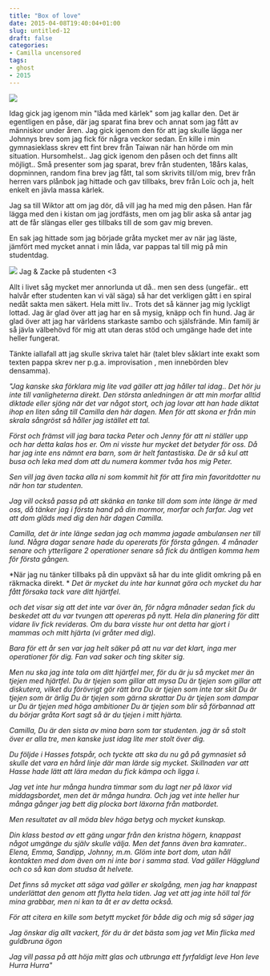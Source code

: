 ```yaml
---
title: "Box of love"
date: 2015-04-08T19:40:04+01:00
slug: untitled-12
draft: false
categories:
- Camilla uncensored
tags:
- ghost
- 2015
---
```


![](/assets/images/ghost/2015/04/rosblad.jpg)

Idag gick jag igenom min "låda med kärlek" som jag kallar den.
Det är egentligen en påse, där jag sparat fina brev och annat som jag fått av människor under åren.
Jag gick igenom den för att jag skulle lägga ner Johnnys brev som jag fick för några veckor sedan. En kille i min gymnasieklass skrev ett fint brev från Taiwan när han hörde om min situation.
Hursomhelst.. Jag gick igenom den påsen och det finns allt möjligt.. Små presenter som jag sparat, brev från studenten, 18års kalas, dopminnen, random fina brev jag fått, tal som skrivits till/om mig, brev från herren vars plånbok jag hittade och gav tillbaks, brev från Loïc och ja, helt enkelt en jävla massa kärlek.

Jag sa till Wiktor att om jag dör, då vill jag ha med mig den påsen. Han får lägga med den i kistan om jag jordfästs, men om jag blir aska så antar jag att de får slängas eller ges tillbaks till de som gav mig breven.

En sak jag hittade som jag började gråta mycket mer av när jag läste, jämfört med mycket annat i min låda, var pappas tal till mig på min studentdag.

![](/assets/images/ghost/2015/04/zak.jpg)
Jag & Zacke på studenten <3


Allt i livet såg mycket mer annorlunda ut då.. men sen dess (ungefär.. ett halvår efter studenten kan vi väl säga) så har det verkligen gått i en spiral nedåt sakta men säkert. Hela mitt liv.. 
Trots det så känner jag mig lyckligt lottad. Jag är glad över att jag har en så mysig, knäpp och fin hund. Jag är glad över att jag har världens starkaste sambo och själsfrände.
Min familj är så jävla välbehövd för mig att utan deras stöd och umgänge hade det inte heller fungerat.

Tänkte iallafall att jag skulle skriva talet här (talet blev såklart inte exakt som texten pappa skrev ner p.g.a. improvisation , men innebörden blev densamma).


*"Jag kanske ska förklara mig lite vad gäller att jag håller tal idag.. Det hör ju inte till vanligheterna direkt.
Den största anledningen är att min morfar alltid diktade eller sjöng när det var något stort, och jag lovar att han hade diktat ihop en liten sång till Camilla den här dagen. 
Men för att skona er från min skrala sångröst så håller jag istället ett tal.*

*Först och främst vill jag bara tacka Peter och Jenny för att ni ställer upp och har detta kalas hos er. Om ni visste hur mycket det betyder för oss.
Då har jag inte ens nämnt era barn, som är helt fantastiska. De är så kul att busa och leka med dom att du numera kommer tvåa hos mig Peter.*

*Sen vill jag även tacka alla ni som kommit hit för att fira min favoritdotter nu när hon tar studenten.*

*Jag vill också passa på att skänka en tanke till dom som inte länge är med oss, då tänker jag i första hand på din mormor, morfar och farfar.
Jag vet att dom gläds med dig den här dagen Camilla.*

*Camilla, det är inte länge sedan jag och mamma jagade ambulansen ner till lund. Några dagar senare hade du opererats för första gången. 
4 månader senare och ytterligare 2 operationer senare så fick du äntligen komma hem för första gången.*

*När jag nu tänker tillbaks på din uppväxt så har du inte glidit omkring på en räkmacka direkt. *
*Det är mycket du inte har kunnat göra och mycket du har fått försaka tack vare ditt hjärtfel.*

*och det visar sig att det inte var över än, för några månader sedan fick du beskedet att du var tvungen att opereras på nytt.
Hela din planering för ditt vidare liv fick revideras.
Om du bara visste hur ont detta har gjort i mammas och mitt hjärta (vi gråter med dig).*

*Bara för ett år sen var jag helt säker på att nu var det klart, inga mer operationer för dig. 
Fan vad saker och ting skiter sig.*

*Men nu ska jag inte tala om ditt hjärtfel mer, för du är ju så mycket mer än tjejen med hjärtfel.
Du är tjejen som gillar att mysa
Du är tjejen som gillar att diskutera, vilket du förövrigt gör rätt bra
Du är tjejen som inte tar skit
Du är tjejen som är ärlig
Du är tjejen som gärna skrattar
Du är tjejen som dampar ur
Du är tjejen med höga ambitioner
Du är tjejen som blir så förbannad att du börjar gråta
Kort sagt så är du tjejen i mitt hjärta.*

*Camilla, Du är den sista av mina barn som tar studenten.
jag är så stolt över er alla tre, men kanske just idag lite mer stolt över dig.*

*Du följde i Hasses fotspår, och tyckte att ska du nu gå på gymnasiet så skulle det vara en hård linje där man lärde sig mycket.
Skillnaden var att Hasse hade lätt att lära medan du fick kämpa och ligga i.*

*Jag vet inte hur många hundra timmar som du lagt ner på läxor vid middagsbordet, men det är många hundra. 
Och jag vet inte heller hur många gånger jag bett dig plocka bort läxorna från matbordet.*

*Men resultatet av all möda blev höga betyg och mycket kunskap.*

*Din klass bestod av ett gäng ungar från den kristna högern, knappast något umgänge du själv skulle välja.
Men det fanns även bra kamrater.. Elena, Emma, Sandipp, Johnny, m.m.
Glöm inte bort dom, utan håll kontakten med dom även om ni inte bor i samma stad.
Vad gäller Hägglund och co så kan dom studsa åt helvete.*

*Det finns så mycket att säga vad gäller er skolgång, men jag har knappast underlättat den genom att flytta hela tiden.
Jag vet att jag inte höll tal för mina grabbar, men ni kan ta åt er av detta också.*

*För att citera en kille som betytt mycket för både dig och mig så säger jag*

*Jag önskar dig allt vackert, för du är det bästa som jag vet
Min flicka med guldbruna ögon*

*Jag vill passa på att höja mitt glas och utbrunga ett fyrfaldigt leve 
Hon leve
Hurra Hurra"*





